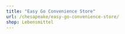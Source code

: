 ```yaml
---
title: "Easy Go Convenience Store"
url: /chesapeake/easy-go-convenience-store/
shop: Lebensmittel
---
```

